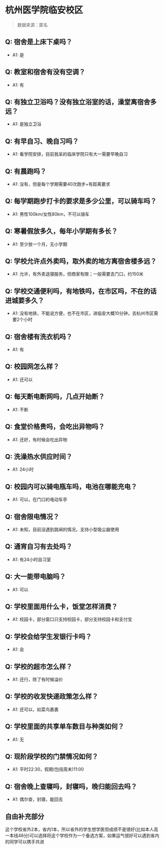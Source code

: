# 杭州医学院临安校区

> 数据来源：匿名

## Q: 宿舍是上床下桌吗？

- A1: 是

## Q: 教室和宿舍有没有空调？

- A1: 有

## Q: 有独立卫浴吗？没有独立浴室的话，澡堂离宿舍多远？

- A1: 是独立卫浴

## Q: 有早自习、晚自习吗？

- A1: 看学院安排，目前我呆的临床学院只有大一需要早晚自习

## Q: 有晨跑吗？

- A1: 没有，但是每个学期需要40次跑步+有距离要求

## Q: 每学期跑步打卡的要求是多少公里，可以骑车吗？

- A1: 男性100km/女性80km，不可以骑车

## Q: 寒暑假放多久，每年小学期有多长？

- A1: 至少放一个月，无小学期

## Q: 学校允许点外卖吗，取外卖的地方离宿舍楼多远？

- A1: 允许，有外卖送寝服务，但商家有限；一般需要去门口，约150米

## Q: 学校交通便利吗，有地铁吗，在市区吗，不在的话进城要多久？

- A1: 没有地铁，不能说方便，也不在市区，进临安大概10分钟，去杭州市区需要2个小时

## Q: 宿舍楼有洗衣机吗？

- A1: 有

## Q: 校园网怎么样？

- A1: 还可以

## Q: 每天断电断网吗，几点开始断？

- A1: 不断

## Q: 食堂价格贵吗，会吃出异物吗？

- A1: 还好，有时候会吃出异物

## Q: 洗澡热水供应时间？

- A1: 24小时

## Q: 校园内可以骑电瓶车吗，电池在哪能充电？

- A1: 可以，在门口的电动车亭

## Q: 宿舍限电情况？

- A1: 未知，目前没遇到跳闸的情况，支持小型吸尘器使用

## Q: 通宵自习有去处吗？

- A1: 有24小时自习室

## Q: 大一能带电脑吗？

- A1: 可以

## Q: 学校里面用什么卡，饭堂怎样消费？

- A1: 校园卡，部分窗口只支持校园卡，部分支持校园卡和支付宝

## Q: 学校会给学生发银行卡吗？

- A1: 会

## Q: 学校的超市怎么样？

- A1: 还行，除了有时候溢价

## Q: 学校的收发快递政策怎么样？

- A1: 还可以，如菜鸟裹裹

## Q: 学校里面的共享单车数目与种类如何？

- A1: 无

## Q: 现阶段学校的门禁情况如何？

- A1: 平时22:30，假期(包括周末)11:00

## Q: 宿舍晚上查寝吗，封寝吗，晚归能回去吗？

- A1: 偶尔查，封寝，能回去

## 自由补充部分

这个学校省外2本，省内1本，所以省外的学生想学医但成绩不是很好(比如本人高一本线48分)可以选择将这个学校作为一个备选方案，如果运气很好可以遇到省内的同学可以携手共进